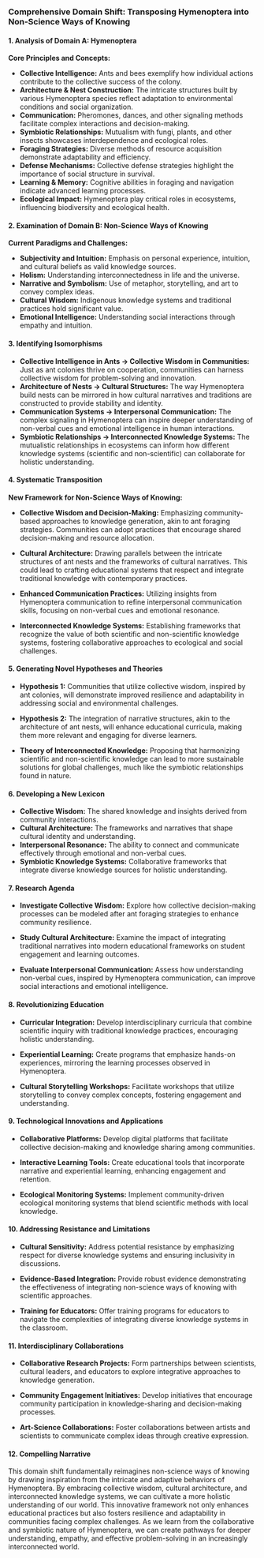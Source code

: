 ### Comprehensive Domain Shift: Transposing Hymenoptera into Non-Science Ways of Knowing

#### 1. Analysis of Domain A: Hymenoptera

**Core Principles and Concepts:**
- **Collective Intelligence:** Ants and bees exemplify how individual actions contribute to the collective success of the colony.
- **Architecture & Nest Construction:** The intricate structures built by various Hymenoptera species reflect adaptation to environmental conditions and social organization.
- **Communication:** Pheromones, dances, and other signaling methods facilitate complex interactions and decision-making.
- **Symbiotic Relationships:** Mutualism with fungi, plants, and other insects showcases interdependence and ecological roles.
- **Foraging Strategies:** Diverse methods of resource acquisition demonstrate adaptability and efficiency.
- **Defense Mechanisms:** Collective defense strategies highlight the importance of social structure in survival.
- **Learning & Memory:** Cognitive abilities in foraging and navigation indicate advanced learning processes.
- **Ecological Impact:** Hymenoptera play critical roles in ecosystems, influencing biodiversity and ecological health.

#### 2. Examination of Domain B: Non-Science Ways of Knowing

**Current Paradigms and Challenges:**
- **Subjectivity and Intuition:** Emphasis on personal experience, intuition, and cultural beliefs as valid knowledge sources.
- **Holism:** Understanding interconnectedness in life and the universe.
- **Narrative and Symbolism:** Use of metaphor, storytelling, and art to convey complex ideas.
- **Cultural Wisdom:** Indigenous knowledge systems and traditional practices hold significant value.
- **Emotional Intelligence:** Understanding social interactions through empathy and intuition.

#### 3. Identifying Isomorphisms

- **Collective Intelligence in Ants → Collective Wisdom in Communities:** Just as ant colonies thrive on cooperation, communities can harness collective wisdom for problem-solving and innovation.
- **Architecture of Nests → Cultural Structures:** The way Hymenoptera build nests can be mirrored in how cultural narratives and traditions are constructed to provide stability and identity.
- **Communication Systems → Interpersonal Communication:** The complex signaling in Hymenoptera can inspire deeper understanding of non-verbal cues and emotional intelligence in human interactions.
- **Symbiotic Relationships → Interconnected Knowledge Systems:** The mutualistic relationships in ecosystems can inform how different knowledge systems (scientific and non-scientific) can collaborate for holistic understanding.

#### 4. Systematic Transposition

**New Framework for Non-Science Ways of Knowing:**

- **Collective Wisdom and Decision-Making:** Emphasizing community-based approaches to knowledge generation, akin to ant foraging strategies. Communities can adopt practices that encourage shared decision-making and resource allocation.
  
- **Cultural Architecture:** Drawing parallels between the intricate structures of ant nests and the frameworks of cultural narratives. This could lead to crafting educational systems that respect and integrate traditional knowledge with contemporary practices.

- **Enhanced Communication Practices:** Utilizing insights from Hymenoptera communication to refine interpersonal communication skills, focusing on non-verbal cues and emotional resonance.

- **Interconnected Knowledge Systems:** Establishing frameworks that recognize the value of both scientific and non-scientific knowledge systems, fostering collaborative approaches to ecological and social challenges.

#### 5. Generating Novel Hypotheses and Theories

- **Hypothesis 1:** Communities that utilize collective wisdom, inspired by ant colonies, will demonstrate improved resilience and adaptability in addressing social and environmental challenges.
  
- **Hypothesis 2:** The integration of narrative structures, akin to the architecture of ant nests, will enhance educational curricula, making them more relevant and engaging for diverse learners.

- **Theory of Interconnected Knowledge:** Proposing that harmonizing scientific and non-scientific knowledge can lead to more sustainable solutions for global challenges, much like the symbiotic relationships found in nature.

#### 6. Developing a New Lexicon

- **Collective Wisdom:** The shared knowledge and insights derived from community interactions.
- **Cultural Architecture:** The frameworks and narratives that shape cultural identity and understanding.
- **Interpersonal Resonance:** The ability to connect and communicate effectively through emotional and non-verbal cues.
- **Symbiotic Knowledge Systems:** Collaborative frameworks that integrate diverse knowledge sources for holistic understanding.

#### 7. Research Agenda

- **Investigate Collective Wisdom:** Explore how collective decision-making processes can be modeled after ant foraging strategies to enhance community resilience.
  
- **Study Cultural Architecture:** Examine the impact of integrating traditional narratives into modern educational frameworks on student engagement and learning outcomes.

- **Evaluate Interpersonal Communication:** Assess how understanding non-verbal cues, inspired by Hymenoptera communication, can improve social interactions and emotional intelligence.

#### 8. Revolutionizing Education

- **Curricular Integration:** Develop interdisciplinary curricula that combine scientific inquiry with traditional knowledge practices, encouraging holistic understanding.
  
- **Experiential Learning:** Create programs that emphasize hands-on experiences, mirroring the learning processes observed in Hymenoptera.

- **Cultural Storytelling Workshops:** Facilitate workshops that utilize storytelling to convey complex concepts, fostering engagement and understanding.

#### 9. Technological Innovations and Applications

- **Collaborative Platforms:** Develop digital platforms that facilitate collective decision-making and knowledge sharing among communities.
  
- **Interactive Learning Tools:** Create educational tools that incorporate narrative and experiential learning, enhancing engagement and retention.

- **Ecological Monitoring Systems:** Implement community-driven ecological monitoring systems that blend scientific methods with local knowledge.

#### 10. Addressing Resistance and Limitations

- **Cultural Sensitivity:** Address potential resistance by emphasizing respect for diverse knowledge systems and ensuring inclusivity in discussions.
  
- **Evidence-Based Integration:** Provide robust evidence demonstrating the effectiveness of integrating non-science ways of knowing with scientific approaches.

- **Training for Educators:** Offer training programs for educators to navigate the complexities of integrating diverse knowledge systems in the classroom.

#### 11. Interdisciplinary Collaborations

- **Collaborative Research Projects:** Form partnerships between scientists, cultural leaders, and educators to explore integrative approaches to knowledge generation.
  
- **Community Engagement Initiatives:** Develop initiatives that encourage community participation in knowledge-sharing and decision-making processes.

- **Art-Science Collaborations:** Foster collaborations between artists and scientists to communicate complex ideas through creative expression.

#### 12. Compelling Narrative

This domain shift fundamentally reimagines non-science ways of knowing by drawing inspiration from the intricate and adaptive behaviors of Hymenoptera. By embracing collective wisdom, cultural architecture, and interconnected knowledge systems, we can cultivate a more holistic understanding of our world. This innovative framework not only enhances educational practices but also fosters resilience and adaptability in communities facing complex challenges. As we learn from the collaborative and symbiotic nature of Hymenoptera, we can create pathways for deeper understanding, empathy, and effective problem-solving in an increasingly interconnected world.